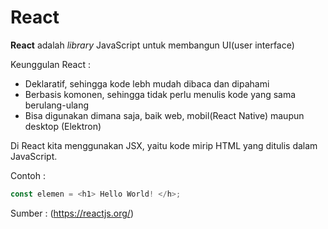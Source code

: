 # React #
**React** adalah *library* JavaScript untuk membangun UI(user interface)

Keunggulan React :
- Deklaratif, sehingga kode lebh mudah dibaca dan dipahami
- Berbasis komonen, sehingga tidak perlu menulis kode yang sama berulang-ulang
- Bisa digunakan dimana saja, baik web, mobil(React Native) maupun desktop (Elektron)

Di React kita menggunakan JSX, yaitu kode mirip HTML yang ditulis dalam JavaScript.

Contoh :
```js
const elemen = <h1> Hello World! </h>;
```

Sumber : (https://reactjs.org/)